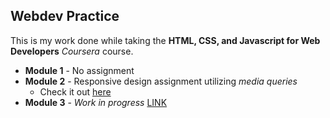 ## Webdev Practice

This is my work done while taking the **HTML, CSS, and Javascript for Web Developers** _Coursera_ course.

* **Module 1** - No assignment
* **Module 2** - Responsive design assignment utilizing _media queries_
  * Check it out [here](http://jorypestorious.com/Webdev-practice/module2/)
* **Module 3** - _Work in progress_ [LINK](http://jorypestorious.com/Webdev-practice/module3-practice/)
